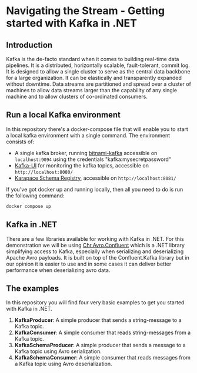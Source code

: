 # Navigating the Stream - Getting started with Kafka in .NET

## Introduction

Kafka is the de-facto standard when it comes to building real-time data pipelines. 
It is a distributed, horizontally scalable, fault-tolerant, commit log. 
It is designed to allow a single cluster to serve as the central data backbone 
for a large organization. It can be elastically and transparently expanded without downtime. 
Data streams are partitioned and spread over a cluster of machines to allow data 
streams larger than the capability of any single machine and to allow clusters of 
co-ordinated consumers.

## Run a local Kafka environment

In this repository there's a docker-compose file that will enable you to start a local
kafka environment with a single command. The environment consists of:
- A single kafka broker, running [bitnami-kafka](https://hub.docker.com/r/bitnami/kafka) accessible on `localhost:9094` using the credentials "kafka:mysecretpassword"
- [Kafka-UI](https://github.com/provectus/kafka-ui) for monitoring the kafka topics, accessible on `http://localhost:8080/`
- [Karapace Schema Registry](https://github.com/Aiven-Open/karapace), accessible on `http://localhost:8081/`

If you've got docker up and running locally, then all you need to do is run the following command:
```bash
docker compose up
``` 

## Kafka in .NET

There are a few libraries available for working with Kafka in .NET. For this demonstration we will 
be using [Chr.Avro.Confluent](https://www.nuget.org/packages/Chr.Avro.Confluent/) which is a .NET library 
simplifying access to Kafka, especially when serializing and deserializing Apache Avro payloads. 
It is built on top of the Confluent.Kafka library but in our opinion it is easier to use and in some cases 
it can deliver better performance when deserializing avro data.

## The examples

In this repository you will find four very basic examples to get you started with Kafka in .NET.

1. **KafkaProducer**: A simple producer that sends a string-message to a Kafka topic.
2. **KafkaConsumer**: A simple consumer that reads string-messages from a Kafka topic.
3. **KafkaSchemaProducer**: A simple producer that sends a message to a Kafka topic using Avro serialization.
4. **KafkaSchemaConsumer**: A simple consumer that reads messages from a Kafka topic using Avro deserialization.
